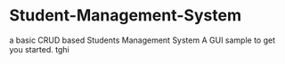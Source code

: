 # Student-Management-System
a basic CRUD based Students Management System
 A GUI sample to get you started.
 tghi
